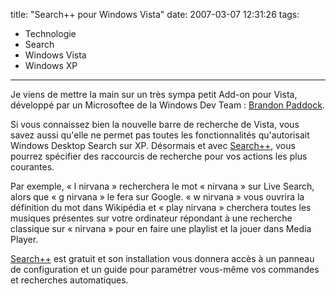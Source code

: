 title: "Search++ pour Windows Vista"
date: 2007-03-07 12:31:26
tags:
  - Technologie
  - Search
  - Windows Vista
  - Windows XP
---

Je viens de mettre la main sur un très sympa petit Add-on pour Vista, développé par un Microsoftee de la Windows Dev Team&nbsp;: [Brandon Paddock](http://brandonlive.com/2007/02/22/new-tool-i-made-for-vista-start/).

Si vous connaissez bien la nouvelle barre de recherche de Vista, vous savez aussi qu'elle ne permet pas toutes les fonctionnalités qu'autorisait Windows Desktop Search sur XP. Désormais et avec [Search++](http://brandonlive.com/2007/02/22/new-tool-i-made-for-vista-start/), vous pourrez spécifier des raccourcis de recherche pour vos actions les plus courantes.

Par exemple, « l nirvana » recherchera le mot « nirvana » sur Live Search, alors que « g nirvana » le fera sur Google. « w nirvana » vous ouvrira la définition du mot dans Wikipédia et « play nirvana » cherchera toutes les musiques présentes sur votre ordinateur répondant à une recherche classique sur « nirvana » pour en faire une playlist et la jouer dans Media Player.

[Search++](http://brandonlive.com/2007/02/22/new-tool-i-made-for-vista-start/) est gratuit et son installation vous donnera accès à un panneau de configuration et un guide pour paramétrer vous-même vos commandes et recherches automatiques.